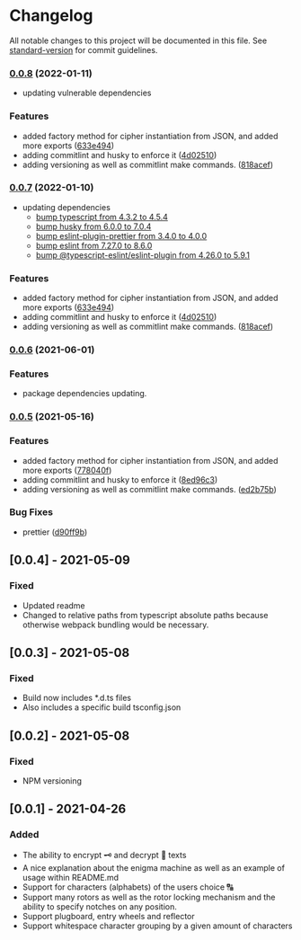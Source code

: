 # Changelog

All notable changes to this project will be documented in this file. See [standard-version](https://github.com/conventional-changelog/standard-version) for commit guidelines.

### [0.0.8](https://github.com/marlonbarcarol/enigma-engine/compare/v0.0.5...v0.0.8) (2022-01-11)

* updating vulnerable dependencies

### Features

* added factory method for cipher instantiation from JSON, and added more exports ([633e494](https://github.com/marlonbarcarol/enigma-engine/commit/633e494b374b9ad130ff4c85b0fd59b9e8b92c75))
* adding commitlint and husky to enforce it ([4d02510](https://github.com/marlonbarcarol/enigma-engine/commit/4d025102bdc80fe8690609c5c224b4faf6f235f5))
* adding versioning as well as commitlint make commands. ([818acef](https://github.com/marlonbarcarol/enigma-engine/commit/818acefcbc13e03da890dd7c9a63e74cd25e9c27))

### [0.0.7](https://github.com/marlonbarcarol/enigma-engine/compare/v0.0.5...v0.0.7) (2022-01-10)

* updating dependencies
  * [bump typescript from 4.3.2 to 4.5.4](https://github.com/marlonbarcarol/enigma-engine/pull/2)
  * [bump husky from 6.0.0 to 7.0.4](https://github.com/marlonbarcarol/enigma-engine/pull/3)
  * [bump eslint-plugin-prettier from 3.4.0 to 4.0.0](https://github.com/marlonbarcarol/enigma-engine/pull/4)
  * [bump eslint from 7.27.0 to 8.6.0](https://github.com/marlonbarcarol/enigma-engine/pull/5)
  * [bump @typescript-eslint/eslint-plugin from 4.26.0 to 5.9.1](https://github.com/marlonbarcarol/enigma-engine/pull/6)

### Features

* added factory method for cipher instantiation from JSON, and added more exports ([633e494](https://github.com/marlonbarcarol/enigma-engine/commit/633e494b374b9ad130ff4c85b0fd59b9e8b92c75))
* adding commitlint and husky to enforce it ([4d02510](https://github.com/marlonbarcarol/enigma-engine/commit/4d025102bdc80fe8690609c5c224b4faf6f235f5))
* adding versioning as well as commitlint make commands. ([818acef](https://github.com/marlonbarcarol/enigma-engine/commit/818acefcbc13e03da890dd7c9a63e74cd25e9c27))

### [0.0.6](https://github.com/marlonbarcarol/enigma-engine/compare/v0.0.5...v0.0.6) (2021-06-01)


### Features

* package dependencies updating.

### [0.0.5](https://github.com/marlonbarcarol/enigma-engine/compare/v0.0.4...v0.0.5) (2021-05-16)

### Features

- added factory method for cipher instantiation from JSON, and added more exports ([778040f](https://github.com/marlonbarcarol/enigma-engine/commit/778040ff9a62a2f14771c3cf8d7be5e02bd864e5))
- adding commitlint and husky to enforce it ([8ed96c3](https://github.com/marlonbarcarol/enigma-engine/commit/8ed96c3c05631dc66183f40c52b44e81609206cd))
- adding versioning as well as commitlint make commands. ([ed2b75b](https://github.com/marlonbarcarol/enigma-engine/commit/ed2b75bebd18e676e13701889f345746c61d32b1))

### Bug Fixes

- prettier ([d90ff9b](https://github.com/marlonbarcarol/enigma-engine/commit/d90ff9bd4f0563eeb1d45f6d735fe7176be7db5c))

## [0.0.4] - 2021-05-09

### Fixed

- Updated readme
- Changed to relative paths from typescript absolute paths because otherwise webpack bundling would be necessary.

## [0.0.3] - 2021-05-08

### Fixed

- Build now includes \*.d.ts files
- Also includes a specific build tsconfig.json

## [0.0.2] - 2021-05-08

### Fixed

- NPM versioning

## [0.0.1] - 2021-04-26

### Added

- The ability to encrypt 🗝 and decrypt 🔐 texts
- A nice explanation about the enigma machine as well as an example of usage within README.md
- Support for characters (alphabets) of the users choice 🔠
- Support many rotors as well as the rotor locking mechanism and the ability to specify notches on any position.
- Support plugboard, entry wheels and reflector
- Support whitespace character grouping by a given amount of characters
